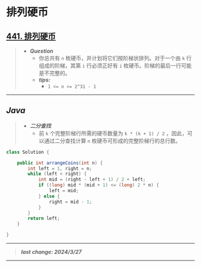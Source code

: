 # 排列硬币

## [441. 排列硬币](https://leetcode.cn/problems/arranging-coins/)

> - ***Question***
>   - 你总共有 `n` 枚硬币，并计划将它们按阶梯状排列。对于一个由 `k` 行组成的阶梯，其第 `i` 行必须正好有 `i` 枚硬币。阶梯的最后一行可能是不完整的。
>   - ***tips:***
>     - `1 <= n <= 2^31 - 1`

---

## *Java*

> - ***二分查找***
>   - 前 `k` 个完整阶梯行所需的硬币数量为 `k * (k + 1) / 2` ，因此，可以通过二分查找计算 `n` 枚硬币可形成的完整阶梯行的总行数。

```java
class Solution {

    public int arrangeCoins(int n) {
        int left = 1, right = n;
        while (left < right) {
            int mid = (right - left + 1) / 2 + left;
            if ((long) mid * (mid + 1) <= (long) 2 * n) {
                left = mid;
            } else {
                right = mid - 1;
            }
        }
        return left;
    }

}
```

---

> ***last change: 2024/3/27***

---

